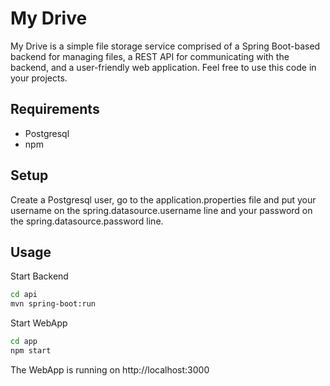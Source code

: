 # My Drive

My Drive is a simple file storage service comprised of a Spring Boot-based backend for managing files, a REST API for communicating with the backend, and a user-friendly web application.
Feel free to use this code in your projects.

## Requirements 
- Postgresql
- npm

## Setup
Create a Postgresql user, go to the application.properties file and put your username on the spring.datasource.username line and your password on the spring.datasource.password line.

## Usage

Start Backend
```bash
cd api
mvn spring-boot:run 
```

Start WebApp
```bash
cd app
npm start
```

The WebApp is running on http://localhost:3000
